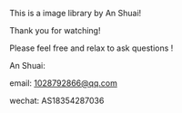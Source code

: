 This is a image library by An Shuai!

Thank you for watching!

Please feel free and relax to ask questions !

An Shuai: 

email: 1028792866@qq.com

wechat: AS18354287036

